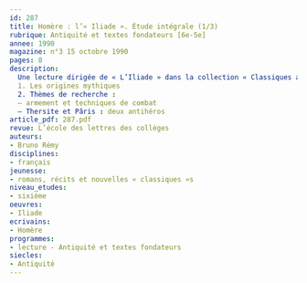 ```yaml
---
id: 287
title: Homère : l’« Iliade ». Étude intégrale (1/3)
rubrique: Antiquité et textes fondateurs [6e-5e] 
annee: 1990
magazine: n°3 15 octobre 1990
pages: 8
description: 
  Une lecture dirigée de « L’Iliade » dans la collection « Classiques abrégés » (l’école des loisirs) :
  1. Les origines mythiques
  2. Thèmes de recherche :
  – armement et techniques de combat
  – Thersite et Pâris : deux antihéros
article_pdf: 287.pdf
revue: L’école des lettres des collèges
auteurs:
- Bruno Rémy
disciplines:
- français
jeunesse:
- romans, récits et nouvelles « classiques »s
niveau_etudes:
- sixième
oeuvres:
- Iliade
ecrivains:
- Homère
programmes:
- lecture - Antiquité et textes fondateurs
siecles:
- Antiquité
---
```

